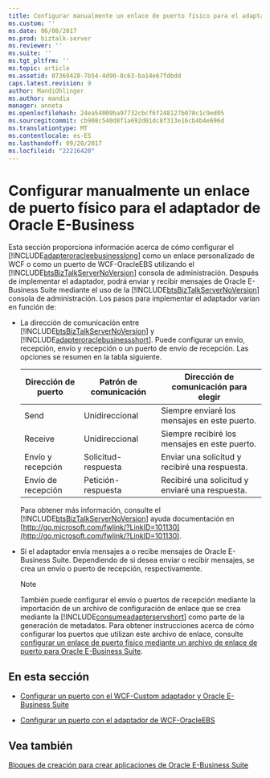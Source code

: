 ```yaml
---
title: Configurar manualmente un enlace de puerto físico para el adaptador de Oracle E-Business | Documentos de Microsoft
ms.custom: ''
ms.date: 06/08/2017
ms.prod: biztalk-server
ms.reviewer: ''
ms.suite: ''
ms.tgt_pltfrm: ''
ms.topic: article
ms.assetid: 07369428-7b54-4d90-8c63-ba14e67fdbdd
caps.latest.revision: 9
author: MandiOhlinger
ms.author: mandia
manager: anneta
ms.openlocfilehash: 24ea54009ba97732cbcf6f248127b078c1c9ed05
ms.sourcegitcommit: cb908c540d8f1a692d01dc8f313e16cb4b4e696d
ms.translationtype: MT
ms.contentlocale: es-ES
ms.lasthandoff: 09/20/2017
ms.locfileid: "22216420"
---
```

# <a name="manually-configure-a-physical-port-binding-to-the-oracle-e-business-adapter"></a>Configurar manualmente un enlace de puerto físico para el adaptador de Oracle E-Business
Esta sección proporciona información acerca de cómo configurar el [!INCLUDE[adapteroracleebusinesslong](../../includes/adapteroracleebusinesslong-md.md)] como un enlace personalizado de WCF o como un puerto de WCF-OracleEBS utilizando el [!INCLUDE[btsBizTalkServerNoVersion](../../includes/btsbiztalkservernoversion-md.md)] consola de administración. Después de implementar el adaptador, podrá enviar y recibir mensajes de Oracle E-Business Suite mediante el uso de la [!INCLUDE[btsBizTalkServerNoVersion](../../includes/btsbiztalkservernoversion-md.md)] consola de administración. Los pasos para implementar el adaptador varían en función de:  
  
-   La dirección de comunicación entre [!INCLUDE[btsBizTalkServerNoVersion](../../includes/btsbiztalkservernoversion-md.md)] y [!INCLUDE[adapteroraclebusinessshort](../../includes/adapteroraclebusinessshort-md.md)]. Puede configurar un envío, recepción, envío y recepción o un puerto de envío de recepción. Las opciones se resumen en la tabla siguiente.  
  
    |Dirección de puerto|Patrón de comunicación|Dirección de comunicación para elegir|  
    |--------------------|---------------------------|-----------------------------------------------|  
    |Send|Unidireccional|Siempre enviaré los mensajes en este puerto.|  
    |Receive|Unidireccional|Siempre recibiré los mensajes en este puerto.|  
    |Envío y recepción|Solicitud-respuesta|Enviar una solicitud y recibiré una respuesta.|  
    |Envío de recepción|Petición-respuesta|Recibiré una solicitud y enviaré una respuesta.|  
  
     Para obtener más información, consulte el [!INCLUDE[btsBizTalkServerNoVersion](../../includes/btsbiztalkservernoversion-md.md)] ayuda documentación en [http://go.microsoft.com/fwlink/?LinkID=101130](http://go.microsoft.com/fwlink/?LinkID=101130).  
  
-   Si el adaptador envía mensajes a o recibe mensajes de Oracle E-Business Suite. Dependiendo de si desea enviar o recibir mensajes, se crea un envío o puerto de recepción, respectivamente.  
  
    > [!NOTE]
    >  También puede configurar el envío o puertos de recepción mediante la importación de un archivo de configuración de enlace que se crea mediante la [!INCLUDE[consumeadapterservshort](../../includes/consumeadapterservshort-md.md)] como parte de la generación de metadatos. Para obtener instrucciones acerca de cómo configurar los puertos que utilizan este archivo de enlace, consulte [configurar un enlace de puerto físico mediante un archivo de enlace de puerto para Oracle E-Business Suite](../../adapters-and-accelerators/adapter-oracle-ebs/configure-a-physical-port-binding-using-a-port-binding-file-to-oracle-ebs.md).  
  
## <a name="in-this-section"></a>En esta sección  
  
-   [Configurar un puerto con el WCF-Custom adaptador y Oracle E-Business Suite](../../adapters-and-accelerators/adapter-oracle-ebs/configure-a-port-using-the-wcf-custom-adapter-and-oracle-e-business-suite.md)  
  
-   [Configurar un puerto con el adaptador de WCF-OracleEBS](../../adapters-and-accelerators/adapter-oracle-ebs/configure-a-port-using-the-wcf-oracleebs-adapter.md)  
  
## <a name="see-also"></a>Vea también  
 [Bloques de creación para crear aplicaciones de Oracle E-Business Suite](../../adapters-and-accelerators/adapter-oracle-ebs/building-blocks-to-create-oracle-e-business-suite-applications.md)